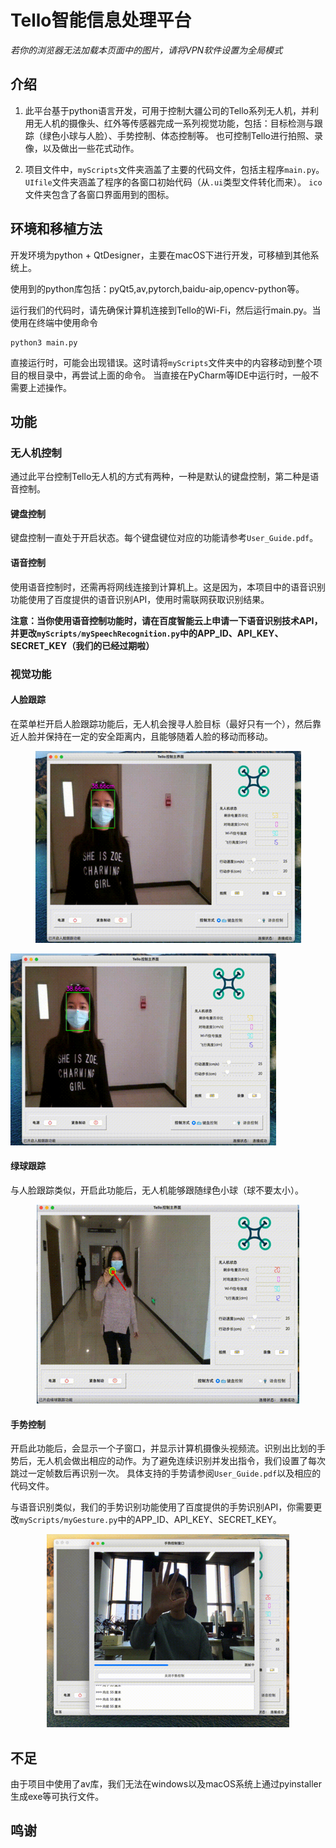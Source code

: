 # Tello智能信息处理平台

*若你的浏览器无法加载本页面中的图片，请将VPN软件设置为全局模式*

## 介绍
1. 此平台基于python语言开发，可用于控制大疆公司的Tello系列无人机，并利用无人机的摄像头、红外等传感器完成一系列视觉功能，包括：目标检测与跟踪（绿色小球与人脸）、手势控制、体态控制等。
也可控制Tello进行拍照、录像，以及做出一些花式动作。
   
2. 项目文件中，`myScripts`文件夹涵盖了主要的代码文件，包括主程序`main.py`。`UIfile`文件夹涵盖了程序的各窗口初始代码（从`.ui`类型文件转化而来）。
    `ico`文件夹包含了各窗口界面用到的图标。

## 环境和移植方法

开发环境为python + QtDesigner，主要在macOS下进行开发，可移植到其他系统上。

使用到的python库包括：pyQt5,av,pytorch,baidu-aip,opencv-python等。

运行我们的代码时，请先确保计算机连接到Tello的Wi-Fi，然后运行main.py。当使用在终端中使用命令
```shell
python3 main.py
```
直接运行时，可能会出现错误。这时请将`myScripts`文件夹中的内容移动到整个项目的根目录中，再尝试上面的命令。
当直接在PyCharm等IDE中运行时，一般不需要上述操作。

## 功能

### 无人机控制
通过此平台控制Tello无人机的方式有两种，一种是默认的键盘控制，第二种是语音控制。

#### 键盘控制

键盘控制一直处于开启状态。每个键盘键位对应的功能请参考`User_Guide.pdf`。

#### 语音控制

使用语音控制时，还需再将网线连接到计算机上。这是因为，本项目中的语音识别功能使用了百度提供的语音识别API，使用时需联网获取识别结果。

**注意：当你使用语音控制功能时，请在百度智能云上申请一下语音识别技术API，并更改`myScripts/mySpeechRecognition.py`中的APP_ID、API_KEY、SECRET_KEY（我们的已经过期啦）**

### 视觉功能

#### 人脸跟踪

在菜单栏开启人脸跟踪功能后，无人机会搜寻人脸目标（最好只有一个），然后靠近人脸并保持在一定的安全距离内，且能够随着人脸的移动而移动。

<div align=center>
<img src="https://github.com/Lguanghui/myTelloProject/raw/master/image/face_track.png"/>
</div>

![face_track_img](https://github.com/Lguanghui/myTelloProject/raw/master/image/face_track.png "face_track")

#### 绿球跟踪

与人脸跟踪类似，开启此功能后，无人机能够跟随绿色小球（球不要太小）。

<div align=center>
<img src="https://github.com/Lguanghui/myTelloProject/raw/master/image/ball_track.png"/>
</div>

#### 手势控制

开启此功能后，会显示一个子窗口，并显示计算机摄像头视频流。识别出比划的手势后，无人机会做出相应的动作。为了避免连续识别并发出指令，我们设置了每次跳过一定帧数后再识别一次。
具体支持的手势请参阅`User_Guide.pdf`以及相应的代码文件。

与语音识别类似，我们的手势识别功能使用了百度提供的手势识别API，你需要更改`myScripts/myGesture.py`中的APP_ID、API_KEY、SECRET_KEY。

<div align=center>
<img src="https://github.com/Lguanghui/myTelloProject/raw/master/image/gesture.png"/>
</div>

## 不足

由于项目中使用了av库，我们无法在windows以及macOS系统上通过pyinstaller生成exe等可执行文件。

## 鸣谢